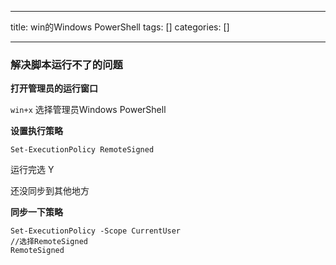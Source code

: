 
--- 
title:  win的Windows PowerShell 
tags: []
categories: [] 

---
### 解决脚本运行不了的问题

**打开管理员的运行窗口**

>  
 `win+x` 选择管理员Windows PowerShell 


**设置执行策略**

```
Set-ExecutionPolicy RemoteSigned

```

运行完选 Y

还没同步到其他地方

**同步一下策略**

```
Set-ExecutionPolicy -Scope CurrentUser
//选择RemoteSigned
RemoteSigned

```
